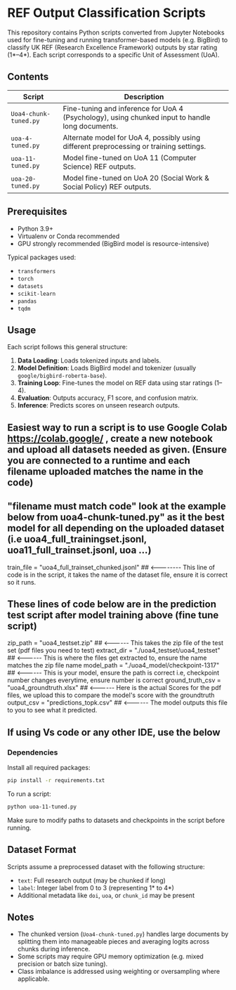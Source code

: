 # REF Output Classification Scripts

This repository contains Python scripts converted from Jupyter Notebooks used for fine-tuning and running transformer-based models (e.g. BigBird) to classify UK REF (Research Excellence Framework) outputs by star rating (1\*–4\*). Each script corresponds to a specific Unit of Assessment (UoA).

## Contents

| Script                | Description                                                                                     |
| --------------------- | ----------------------------------------------------------------------------------------------- |
| `Uoa4-chunk-tuned.py` | Fine-tuning and inference for UoA 4 (Psychology), using chunked input to handle long documents. |
| `uoa-4-tuned.py`      | Alternate model for UoA 4, possibly using different preprocessing or training settings.         |
| `uoa-11-tuned.py`     | Model fine-tuned on UoA 11 (Computer Science) REF outputs.                                      |
| `uoa-20-tuned.py`     | Model fine-tuned on UoA 20 (Social Work & Social Policy) REF outputs.                           |

## Prerequisites

* Python 3.9+
* Virtualenv or Conda recommended
* GPU strongly recommended (BigBird model is resource-intensive)

Typical packages used:

* `transformers`
* `torch`
* `datasets`
* `scikit-learn`
* `pandas`
* `tqdm`

## Usage

Each script follows this general structure:

1. **Data Loading**: Loads tokenized inputs and labels.
2. **Model Definition**: Loads BigBird model and tokenizer (usually `google/bigbird-roberta-base`).
3. **Training Loop**: Fine-tunes the model on REF data using star ratings (1–4).
4. **Evaluation**: Outputs accuracy, F1 score, and confusion matrix.
5. **Inference**: Predicts scores on unseen research outputs.

## Easiest way to run a script is to use Google Colab https://colab.google/ , create a new notebook and upload all datasets needed as given. (Ensure you are connected to a runtime and each filename uploaded matches the name in the code)

## "filename must match code" look at the example below from uoa4-chunk-tuned.py" as it the best model for all depending on the uploaded dataset (i.e uoa4_full_trainingset.jsonl, uoa11_full_trainset.jsonl, uoa ...)

train_file = "uoa4_full_trainset_chunked.jsonl" ## <-------- This line of code is in the script, it takes the name of the dataset file, ensure it is correct so it runs.

## These lines of code below are in the prediction test script after model training above (fine tune script)
zip_path = "uoa4_testset.zip" ## <------ This takes the zip file of the test set (pdf files you need to test)
extract_dir = "./uoa4_testset/uoa4_testset" ## <------ This is where the files get extracted to, ensure the name matches the zip file name
model_path = "./uoa4_model/checkpoint-1317" ## <------ This is your model, ensure the path is correct i.e, checkpoint number changes everytime, ensure number is correct
ground_truth_csv = "uoa4_groundtruth.xlsx" ## <------ Here is the actual Scores for the pdf files, we upload this to compare the model's score with the groundtruth
output_csv = "predictions_topk.csv" ## <------ The model outputs this file to you to see what it predicted.

## If using Vs code or any other IDE, use the below
### Dependencies

Install all required packages:

```bash
pip install -r requirements.txt
```
To run a script:

```bash
python uoa-11-tuned.py
```

Make sure to modify paths to datasets and checkpoints in the script before running.

## Dataset Format

Scripts assume a preprocessed dataset with the following structure:

* `text`: Full research output (may be chunked if long)
* `label`: Integer label from 0 to 3 (representing 1\* to 4\*)
* Additional metadata like `doi`, `uoa`, or `chunk_id` may be present

## Notes

* The chunked version (`Uoa4-chunk-tuned.py`) handles large documents by splitting them into manageable pieces and averaging logits across chunks during inference.
* Some scripts may require GPU memory optimization (e.g. mixed precision or batch size tuning).
* Class imbalance is addressed using weighting or oversampling where applicable.
